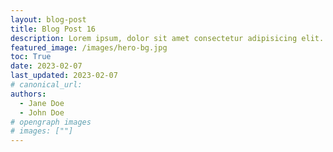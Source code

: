 ```yaml
---
layout: blog-post
title: Blog Post 16
description: Lorem ipsum, dolor sit amet consectetur adipisicing elit. Soluta optio non dolor perferendis dolor sit amet consectetur adipisicing elit dolor sit amet consectetur adipisicing elit amet consectetur adipisicing elit..
featured_image: /images/hero-bg.jpg
toc: True
date: 2023-02-07
last_updated: 2023-02-07
# canonical_url:
authors:
  - Jane Doe
  - John Doe
# opengraph images
# images: [""]
---
```

